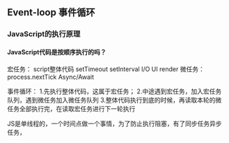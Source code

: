 ## **Event-loop 事件循环**

### JavaScript的执行原理

#### JavaScript代码是按顺序执行的吗？

宏任务：
	script整体代码
    setTimeout
    setInterval
    I/O
    UI render
微任务：
	process.nextTick
	Async/Await

事件循环：
	1.先执行整体代码，这属于宏任务；
	2.中途遇到宏任务，加入宏任务队列，遇到微任务加入微任务队列
	3.整体代码执行到底的时候，再读取本轮的微任务全部执行完，在读取宏任务进行下一轮执行
	
JS是单线程的，一个时间点做一个事情，为了防止执行阻塞，有了同步任务异步任务，